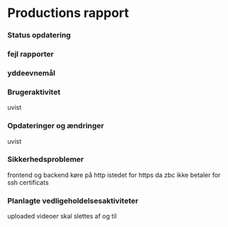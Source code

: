 # Productions rapport

### Status opdatering



### fejl rapporter



### yddeevnemål

### Brugeraktivitet

uvist

### Opdateringer og ændringer

uvist

### Sikkerhedsproblemer

frontend og backend køre på http istedet for https da zbc ikke betaler for ssh certificats 

### Planlagte vedligeholdelsesaktiviteter

uploaded videoer skal slettes af og til
